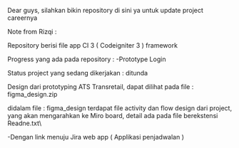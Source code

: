 Dear guys, silahkan bikin repository di sini ya untuk update project careernya


Note from Rizqi : 

Repository berisi file app CI 3 ( Codeigniter 3 ) framework 

Progress yang ada pada repository :
-Prototype Login

Status project yang sedang dikerjakan : ditunda

Design dari prototyping ATS Transretail, dapat dilihat pada file : figma_design.zip

didalam file : figma_design terdapat file activity dan flow design dari project, yang akan mengarahkan ke
Miro board, detail ada pada file berekstensi Readne.txt\

-Dengan link menuju Jira web app ( Applikasi penjadwalan )


